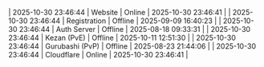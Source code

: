 | 2025-10-30 23:46:44 | Website | Online | 2025-10-30 23:46:41 |
| 2025-10-30 23:46:44 | Registration | Offline | 2025-09-09 16:40:23 |
| 2025-10-30 23:46:44 | Auth Server | Offline | 2025-08-18 09:33:31 |
| 2025-10-30 23:46:44 | Kezan (PvE) | Offline | 2025-10-11 12:51:30 |
| 2025-10-30 23:46:44 | Gurubashi (PvP) | Offline | 2025-08-23 21:44:06 |
| 2025-10-30 23:46:44 | Cloudflare | Online | 2025-10-30 23:46:41 |
